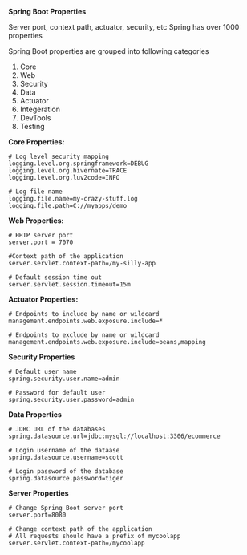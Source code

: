 **Spring Boot Properties**

Server port, context path, actuator, security, etc
Spring has over 1000 properties

Spring Boot properties are grouped into following categories
1. Core
2. Web 
3. Security
4. Data
5. Actuator
6. Integeration
7. DevTools
8. Testing


**Core Properties:**

```
# Log level security mapping
logging.level.org.springframework=DEBUG
logging.level.org.hivernate=TRACE
logging.level.org.luv2code=INFO

# Log file name
logging.file.name=my-crazy-stuff.log
logging.file.path=C://myapps/demo
```


**Web Properties:**

```
# HHTP server port
server.port = 7070

#Context path of the application
server.servlet.context-path=/my-silly-app

# Default session time out
server.servlet.session.timeout=15m
```


**Actuator Properties:**

```
# Endpoints to include by name or wildcard
management.endpoints.web.exposure.include=*

# Endpoints to exclude by name or wildcard
management.endpoints.web.exposure.include=beans,mapping
```


**Security Properties**

```
# Default user name
spring.security.user.name=admin

# Password for default user
spring.security.user.password=admin
```


**Data Properties**

```
# JDBC URL of the databases
spring.datasource.url=jdbc:mysql://localhost:3306/ecommerce

# Login username of the dataase
spring.datasource.username=scott

# Login password of the database
spring.datasource.password=tiger
```


**Server Properties**

```
# Change Spring Boot server port  
server.port=8080  
  
# Change context path of the application  
# All requests should have a prefix of mycoolapp  
server.servlet.context-path=/mycoolapp
```

